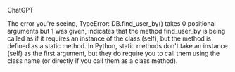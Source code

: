 ChatGPT

The error you're seeing, TypeError: DB.find_user_by() takes 0 positional arguments but 1 was given, indicates that the method find_user_by is being called as if it requires an instance of the class (self), but the method is defined as a static method. In Python, static methods don't take an instance (self) as the first argument, but they do require you to call them using the class name (or directly if you call them as a class method).